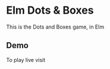 # Elm Dots & Boxes

This is the Dots and Boxes game, in Elm

## Demo

To play live visit 

<a href="https://www.martincapodici.com/elm/dotsandboxes/" rel="noreferrer" />

